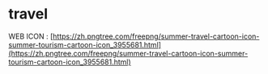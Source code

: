 # travel
WEB ICON : [https://zh.pngtree.com/freepng/summer-travel-cartoon-icon-summer-tourism-cartoon-icon_3955681.html](https://zh.pngtree.com/freepng/summer-travel-cartoon-icon-summer-tourism-cartoon-icon_3955681.html)
